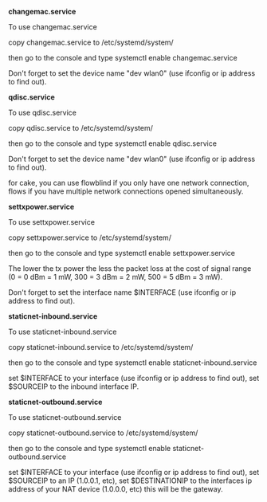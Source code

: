 **changemac.service**

To use changemac.service

copy changemac.service to /etc/systemd/system/

then go to the console and type systemctl enable changemac.service

Don't forget to set the device name "dev wlan0" (use ifconfig or ip address to find out).

**qdisc.service**

To use qdisc.service

copy qdisc.service to /etc/systemd/system/

then go to the console and type systemctl enable qdisc.service

Don't forget to set the device name "dev wlan0" (use ifconfig or ip address to find out).

for cake, you can use flowblind if you only have one network connection, flows if you have multiple network connections opened simultaneously.

**settxpower.service**

To use settxpower.service

copy settxpower.service to /etc/systemd/system/

then go to the console and type systemctl enable settxpower.service

The lower the tx power the less the packet loss at the cost of signal range (0 = 0 dBm = 1 mW, 300 = 3 dBm = 2 mW, 500 = 5 dBm = 3 mW).

Don't forget to set the interface name $INTERFACE (use ifconfig or ip address to find out).

**staticnet-inbound.service**

To use staticnet-inbound.service

copy staticnet-inbound.service to /etc/systemd/system/

then go to the console and type systemctl enable staticnet-inbound.service

set $INTERFACE to your interface (use ifconfig or ip address to find out), set $SOURCEIP to the inbound interface IP.

**staticnet-outbound.service**

To use staticnet-outbound.service

copy staticnet-outbound.service to /etc/systemd/system/

then go to the console and type systemctl enable staticnet-outbound.service

set $INTERFACE to your interface (use ifconfig or ip address to find out), set $SOURCEIP to an IP (1.0.0.1, etc), set $DESTINATIONIP to the interfaces ip address of your NAT device (1.0.0.0, etc) this will be the gateway.
